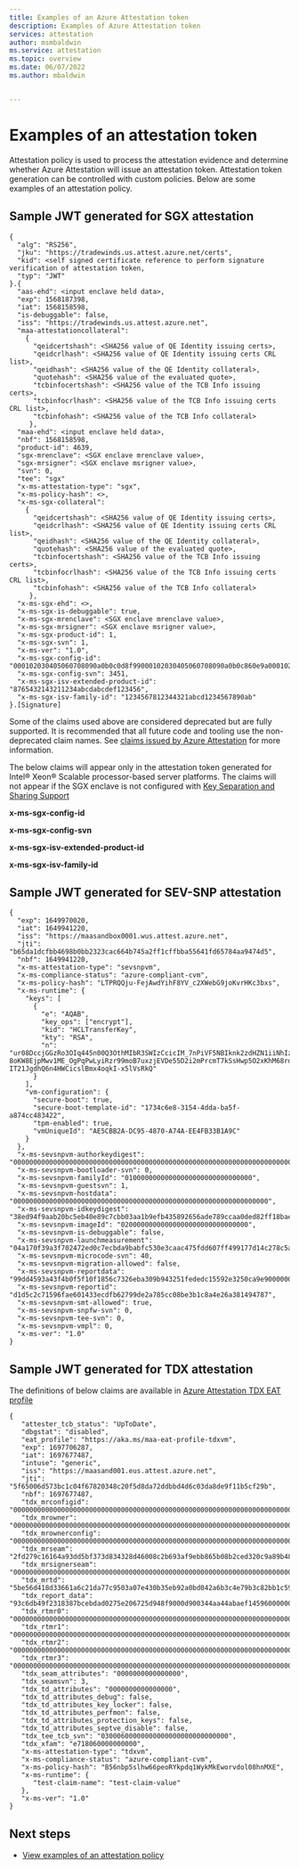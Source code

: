 ```yaml
---
title: Examples of an Azure Attestation token
description: Examples of Azure Attestation token
services: attestation
author: msmbaldwin
ms.service: attestation
ms.topic: overview
ms.date: 06/07/2022
ms.author: mbaldwin


---
```

# Examples of an attestation token

Attestation policy is used to process the attestation evidence and determine whether Azure Attestation will issue an attestation token. Attestation token generation can be controlled with custom policies. Below are some examples of an attestation policy. 

## Sample JWT generated for SGX attestation

```
{
  "alg": "RS256",
  "jku": "https://tradewinds.us.attest.azure.net/certs",
  "kid": <self signed certificate reference to perform signature verification of attestation token,
  "typ": "JWT"
}.{
  "aas-ehd": <input enclave held data>,
  "exp": 1568187398,
  "iat": 1568158598,
  "is-debuggable": false,
  "iss": "https://tradewinds.us.attest.azure.net",
  "maa-attestationcollateral": 
    {
      "qeidcertshash": <SHA256 value of QE Identity issuing certs>,
      "qeidcrlhash": <SHA256 value of QE Identity issuing certs CRL list>,
      "qeidhash": <SHA256 value of the QE Identity collateral>,
      "quotehash": <SHA256 value of the evaluated quote>, 
      "tcbinfocertshash": <SHA256 value of the TCB Info issuing certs>, 
      "tcbinfocrlhash": <SHA256 value of the TCB Info issuing certs CRL list>, 
      "tcbinfohash": <SHA256 value of the TCB Info collateral>
     },
  "maa-ehd": <input enclave held data>,
  "nbf": 1568158598,
  "product-id": 4639,
  "sgx-mrenclave": <SGX enclave mrenclave value>,
  "sgx-mrsigner": <SGX enclave msrigner value>,
  "svn": 0,
  "tee": "sgx"
  "x-ms-attestation-type": "sgx", 
  "x-ms-policy-hash": <>,
  "x-ms-sgx-collateral": 
    {
      "qeidcertshash": <SHA256 value of QE Identity issuing certs>,
      "qeidcrlhash": <SHA256 value of QE Identity issuing certs CRL list>,
      "qeidhash": <SHA256 value of the QE Identity collateral>,
      "quotehash": <SHA256 value of the evaluated quote>, 
      "tcbinfocertshash": <SHA256 value of the TCB Info issuing certs>, 
      "tcbinfocrlhash": <SHA256 value of the TCB Info issuing certs CRL list>, 
      "tcbinfohash": <SHA256 value of the TCB Info collateral>
     },
  "x-ms-sgx-ehd": <>, 
  "x-ms-sgx-is-debuggable": true,
  "x-ms-sgx-mrenclave": <SGX enclave mrenclave value>,
  "x-ms-sgx-mrsigner": <SGX enclave msrigner value>, 
  "x-ms-sgx-product-id": 1, 
  "x-ms-sgx-svn": 1,
  "x-ms-ver": "1.0",
  "x-ms-sgx-config-id": "000102030405060708090a0b0c0d8f99000102030405060708090a0b0c860e9a000102030405060708090a0b7d0d0e9b000102030405060708090a740c0d0e9c",
  "x-ms-sgx-config-svn": 3451,
  "x-ms-sgx-isv-extended-product-id": "8765432143211234abcdabcdef123456",
  "x-ms-sgx-isv-family-id": "1234567812344321abcd1234567890ab"
}.[Signature]
```

Some of the claims used above are considered deprecated but are fully supported.  It is recommended that all future code and tooling use the non-deprecated claim names. See [claims issued by Azure Attestation](claim-sets.md) for more information.

The below claims will appear only in the attestation token generated for Intel® Xeon® Scalable processor-based server platforms. The claims will not appear if the SGX enclave is not configured with [Key Separation and Sharing Support](https://github.com/openenclave/openenclave/issues/3054)

**x-ms-sgx-config-id**

**x-ms-sgx-config-svn**

**x-ms-sgx-isv-extended-product-id**

**x-ms-sgx-isv-family-id**

## Sample JWT generated for SEV-SNP attestation

```
{ 
  "exp": 1649970020, 
  "iat": 1649941220, 
  "iss": "https://maasandbox0001.wus.attest.azure.net", 
  "jti": "b65da1dcfbb4698b0bb2323cac664b745a2ff1cffbba55641fd65784aa9474d5", 
  "nbf": 1649941220, 
  "x-ms-attestation-type": "sevsnpvm", 
  "x-ms-compliance-status": "azure-compliant-cvm", 
  "x-ms-policy-hash": "LTPRQQju-FejAwdYihF8YV_c2XWebG9joKvrHKc3bxs", 
  "x-ms-runtime": { 
    "keys": [ 
      { 
        "e": "AQAB", 
        "key_ops": ["encrypt"], 
        "kid": "HCLTransferKey", 
        "kty": "RSA", 
        "n": "ur08DccjGGzRo3OIq445n00Q3OthMIbR3SWIzCcicIM_7nPiVF5NBIknk2zdHZN1iiNhIzJezrXSqVT7Ty1Dl4AB5xiAAqxo7xGjFqlL47NA8WbZRMxQtwlsOjZgFxosDNXIt6dMq7ODh4nj6nV2JMScNfRKyr1XFIUK0XkOWvVlSlNZjaAxj8H4pS0yNfNwr1Q94VdSn3LPRuZBHE7VrofHRGSHJraDllfKT0-8oKW8EjpMwv1ME_OgPqPwLyiRzr99moB7uxzjEVDe55D2i2mPrcmT7kSsHwp5O2xKhM68rda6F-IT21JgdhQ6n4HWCicslBmx4oqkI-x5lVsRkQ" 
      } 
    ], 
    "vm-configuration": { 
      "secure-boot": true, 
      "secure-boot-template-id": "1734c6e8-3154-4dda-ba5f-a874cc483422", 
      "tpm-enabled": true, 
      "vmUniqueId": "AE5CBB2A-DC95-4870-A74A-EE4FB33B1A9C" 
    } 
  }, 
  "x-ms-sevsnpvm-authorkeydigest": "000000000000000000000000000000000000000000000000000000000000000000000000000000000000000000000000", 
  "x-ms-sevsnpvm-bootloader-svn": 0, 
  "x-ms-sevsnpvm-familyId": "01000000000000000000000000000000", 
  "x-ms-sevsnpvm-guestsvn": 1, 
  "x-ms-sevsnpvm-hostdata": "0000000000000000000000000000000000000000000000000000000000000000", 
  "x-ms-sevsnpvm-idkeydigest": "38ed94f9aab20bc5eb40e89c7cbb03aa1b9efb435892656ade789ccaa0ded82ff18bae0e849c3166351ba1fa7ff620a2", 
  "x-ms-sevsnpvm-imageId": "02000000000000000000000000000000", 
  "x-ms-sevsnpvm-is-debuggable": false, 
  "x-ms-sevsnpvm-launchmeasurement": "04a170f39a3f702472ed0c7ecbda9babfc530e3caac475fdd607ff499177d14c278c5a15ad07ceacd5230ae63d507e9d", 
  "x-ms-sevsnpvm-microcode-svn": 40, 
  "x-ms-sevsnpvm-migration-allowed": false, 
  "x-ms-sevsnpvm-reportdata": "99dd4593a43f4b0f5f10f1856c7326eba309b943251fededc15592e3250ca9e90000000000000000000000000000000000000000000000000000000000000000", 
  "x-ms-sevsnpvm-reportid": "d1d5c2c71596fae601433ecdfb62799de2a785cc08be3b1c8a4e26a381494787", 
  "x-ms-sevsnpvm-smt-allowed": true, 
  "x-ms-sevsnpvm-snpfw-svn": 0, 
  "x-ms-sevsnpvm-tee-svn": 0, 
  "x-ms-sevsnpvm-vmpl": 0, 
  "x-ms-ver": "1.0" 
} 
```

## Sample JWT generated for TDX attestation

The definitions of below claims are available in [Azure Attestation TDX EAT profile](tdx-eat-profile.md)

```
{
   "attester_tcb_status": "UpToDate",
   "dbgstat": "disabled",
   "eat_profile": "https://aka.ms/maa-eat-profile-tdxvm",
   "exp": 1697706287,
   "iat": 1697677487,
   "intuse": "generic",
   "iss": "https://maasand001.eus.attest.azure.net",
   "jti": "5f65006d573bc1c04f67820348c20f5d8da72ddbbd4d6c03da8de9f11b5cf29b",
   "nbf": 1697677487,
   "tdx_mrconfigid": "000000000000000000000000000000000000000000000000000000000000000000000000000000000000000000000000",
   "tdx_mrowner": "000000000000000000000000000000000000000000000000000000000000000000000000000000000000000000000000",
   "tdx_mrownerconfig": "000000000000000000000000000000000000000000000000000000000000000000000000000000000000000000000000",
   "tdx_mrseam": "2fd279c16164a93dd5bf373d834328d46008c2b693af9ebb865b08b2ced320c9a89b4869a9fab60fbe9d0c5a5363c656",
   "tdx_mrsignerseam": "000000000000000000000000000000000000000000000000000000000000000000000000000000000000000000000000",
   "tdx_mrtd": "5be56d418d33661a6c21da77c9503a07e430b35eb92a0bd042a6b3c4e79b3c82bb1c594e770d0d129a0724669f1e953f",
   "tdx_report_data": "93c6db49f2318387bcebdad0275e206725d948f9000d900344aa44abaef145960000000000000000000000000000000000000000000000000000000000000000",
   "tdx_rtmr0": "000000000000000000000000000000000000000000000000000000000000000000000000000000000000000000000000",
   "tdx_rtmr1": "000000000000000000000000000000000000000000000000000000000000000000000000000000000000000000000000",
   "tdx_rtmr2": "000000000000000000000000000000000000000000000000000000000000000000000000000000000000000000000000",
   "tdx_rtmr3": "000000000000000000000000000000000000000000000000000000000000000000000000000000000000000000000000",
   "tdx_seam_attributes": "0000000000000000",
   "tdx_seamsvn": 3,
   "tdx_td_attributes": "0000000000000000",
   "tdx_td_attributes_debug": false,
   "tdx_td_attributes_key_locker": false,
   "tdx_td_attributes_perfmon": false,
   "tdx_td_attributes_protection_keys": false,
   "tdx_td_attributes_septve_disable": false,
   "tdx_tee_tcb_svn": "03000600000000000000000000000000",
   "tdx_xfam": "e718060000000000",
   "x-ms-attestation-type": "tdxvm",
   "x-ms-compliance-status": "azure-compliant-cvm",
   "x-ms-policy-hash": "B56nbp5slhw66peoRYkpdq1WykMkEworvdol08hnMXE",
   "x-ms-runtime": {
      "test-claim-name": "test-claim-value"
   },
   "x-ms-ver": "1.0"
} 
```

## Next steps

- [View examples of an attestation policy](policy-examples.md)

